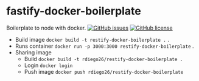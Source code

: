# fastify-docker-boilerplate
Boilerplate to node with docker.
[![GitHub issues](https://img.shields.io/github/issues/rdiego26/fastify-docker-boilerplate.svg)](https://github.com/rdiego26/fastify-docker-boilerplate/issues) 
[![GitHub license](https://img.shields.io/github/license/rdiego26/fastify-docker-boilerplate.svg)](https://github.com/rdiego26/fastify-docker-boilerplate/blob/master/LICENSE)

- Build image `docker build -t restify-docker-boilerplate .` . 
- Runs container `docker run -p 3000:3000 restify-docker-boilerplate` .  
- Sharing image 
    - Build `docker build -t rdiego26/restify-docker-boilerplate .`
    - Login `docker login`
    - Push image `docker push rdiego26/restify-docker-boilerplate`
